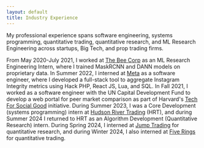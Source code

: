 ```yaml
---
layout: default
title: Industry Experience
---
```


My professional experience spans software engineering, systems programming, quantitative trading, quantitative research, and ML Research Engineering across startups, Big Tech, and prop trading firms. 

From May 2020-July 2021, I worked at [The Bee Corp](https://www.linkedin.com/company/the-bee-corp) as an ML Research Engineering Intern, where I trained MaskRCNN and DANN models on proprietary data. 
In Summer 2022, I interned at [Meta](https://www.meta.com/) as a software engineer, where I developed a full-stack tool to aggregate Instagram Integrity metrics using Hack PHP, React JS, Lua, and SQL. In Fall 2021, I worked as a software engineer with the UN Capital Development Fund to develop a web portal for peer market comparison as part of Harvard's [Tech For Social Good](https://socialgood.hcs.harvard.edu/) initiative. During Summer 2023, I was a Core Development (systems programming) intern at [Hudson River Trading](https://www.hudsonrivertrading.com/) (HRT), and during Summer 2024 I returned to HRT as an Algorithm Development (Quantitative Research) intern. During Spring 2024, I interned at [Jump Trading](https://www.jumptrading.com/) for quantitative research, and during Winter 2024, I also interned at [Five Rings](https://fiverings.com/) for quantitative trading.

